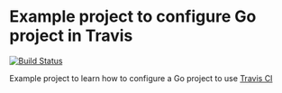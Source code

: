 # Example project to configure Go project in Travis

[![Build Status](https://travis-ci.org/grouchoboy/travis.svg?branch=master)](https://travis-ci.org/grouchoboy/travis)

Example project to learn how to configure a Go project to use [Travis CI](https://travis-ci.org)
